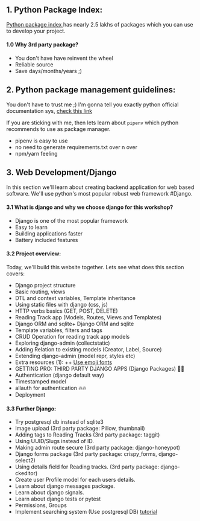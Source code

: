 ## 1. Python Package Index:
[Python package index ](https://pypi.org/) has nearly 2.5 lakhs of packages 
which you can use to develop your project.

#### 1.0  Why 3rd party package?
+ You don't have have reinvent the wheel
+ Reliable source
+ Save days/months/years ;) 



## 2. Python package management guidelines:

You don't have to trust me ;) I'm gonna tell you exactly python 
official documentation sys, [check this link](https://packaging.python.org/guides/tool-recommendations/)

If you are sticking with me, then lets learn about `pipenv` which python
recommends to use as package manager.

+ pipenv is easy to use
+ no need to generate requirements.txt over n over
+ npm/yarn feeling



##  3. Web Development/Django
 In this section we'll learn about creating backend application for web based
 software. We'll use python's most popular robust web framework #Django.
 
 #### 3.1 What is django and why we choose django for this workshop?
 + Django is one of the most popular framework
 + Easy to learn
 + Building applications faster
 + Battery included features
 
 
 #### 3.2 Project overview:
 Today, we'll build this website together.
 Lets see what does this section covers:
 
 + Django project structure
 + Basic routing, views
 + DTL and context variables, Template inheritance
 + Using static files with django (css, js)
 + HTTP verbs basics (GET, POST, DELETE)
 + Reading Track app (Models, Routes, Views and Templates)
 + Django ORM and sqlite+ Django ORM and sqlite
 + Template variables, filters and tags
 + CRUD Operation for reading track app models
 + Exploring django-admin (collectstatic)
 + Adding Relation to existing models (Creator, Label, Source)
 + Extending django-admin (model repr, styles etc)
 + Extra resources (1):
     ++ [Use emoji fonts](https://getemoji.com/)
 + GETTING PRO: THIRD PARTY DJANGO APPS (Django Packages) 💪💪
 + Authentication (django default way)
 + Timestamped model
 + allauth for authentication 🔥🔥
 + Deployment
 
 #### 3.3 Further Django:
 + Try postgresql db instead of sqlite3
 + Image upload (3rd party package: Pillow, thumbnail)
 + Adding tags to Reading Tracks (3rd party package: taggit)
 + Using UUID/Slugs instead of ID.
 + Making admin route secure (3rd party package: django-honeypot)
 + Django forms package (3rd party package: crispy_forms, django-select2)
 + Using details field for Reading tracks. (3rd party package: django-ckeditor)
 + Create user Profile model for each users details.
 + Learn about django messages package.
 + Learn about django signals.
 + Learn about django tests or pytest
 + Permissions, Groups
 + Implement searching system (Use postgresql DB) [tutorial](https://learndjango.com/tutorials/django-search-tutorial)